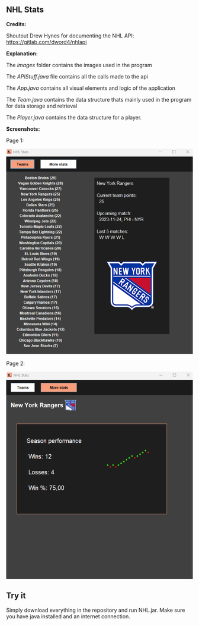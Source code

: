 
## NHL Stats

**Credits:**

Shoutout Drew Hynes for documenting the NHL API: https://gitlab.com/dword4/nhlapi

**Explanation:**

The *images* folder contains the images used in the program

The *APIStuff.java* file contains all the calls made to the api

The *App.java* contains all visual elements and logic of the application

The *Team.java* contains the data structure thats mainly used in the program for data storage and retrieval

The *Player.java* contains the data structure for a player.

**Screenshots:**

Page 1:

![page1](images/nhlstatsv1p1.png)

Page 2:

![page2](images/nhlstatsv1p2.png)

## Try it

Simply download everything in the repository and run NHL.jar. Make sure you have java installed and an internet connection.